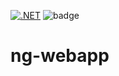 [![.NET](https://github.com/arielsrv/ng-webapp/actions/workflows/dotnet.yml/badge.svg)](https://github.com/arielsrv/ng-webapp/actions/workflows/dotnet.yml)
![badge](https://img.shields.io/endpoint?url=https://gist.githubusercontent.com/arielsrv/294599cbadb71f3ed834d6904a7c87fd/raw/code-coverage.json&style=flat-square&logo=appveyor)

# ng-webapp